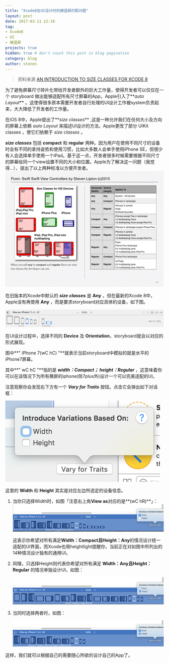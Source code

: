 ```yaml
---
title: "Xcode8在UI设计时的横竖屏匹配问题"
layout: post
date: 2017-03-11 22:10
tag: 
- Xcode8
- UI
- 横竖屏
projects: true
hidden: true # don't count this post in blog pagination
category: blog
author: stonen
---
```


> 资料来源 [AN INTRODUCTION TO SIZE CLASSES FOR XCODE 8](https://makeapppie.com/2016/09/05/an-introduction-to-size-classes-for-xcode-8/)

为了避免屏幕尺寸碎片化带给开发者额外的巨大工作量，使得开发者可以仅仅在一个 storyboard 做出能够适配所有尺寸屏幕的App，Apple引入了**_auto Layout_** 。这使得很多原本需要开发者自行处理的UI设计工作被system负责起来，大大降低了开发者的工作量。

在iOS 8中，Apple提出了**_size classes_** ,这是一种允许我们在任何大小及方向的屏幕上依赖 _auto Layout_ 来描述UI设计的方法。Apple更改了部分 UIKit classes ，使它们依赖于 _size classes_ 。

 **_size classes_** 包括 **compact** 和 **regular** 两种。因为用户在使用不同尺寸的设备时会有不同的拿持姿势和使用习惯，比如大多数人会单手使用iPhone SE，但很少有人会选择单手使用一个iPad。基于这一点，开发者很多时候需要根据不同尺寸的屏幕给同一个view设置不同的大小和位置。Apple为了解决这一问题（我觉得...），提出了以上两种标准以方便开发者。![size-classes](/assets/images/size-classes.png)



在旧版本的Xcode中默认的 **_size classes_** 是 **Any** ，但在最新的Xcode 8中，Apple没有再使用 **Any** ，而是要求storyboard对应具体的设备，如下图。

![view_as_bar](/assets/images/view_as_bar.png)

在UI设计过程中，选择不同的 **Device** 及 **Orientation**，storyboard就会以对应的形式展现。

图中**" iPhone 7(wC hC) "**就表示当前storyboard中模拟的就是水平的iPhone7屏幕。

其中**" wC hC "**指的是 **_width：Compact； height：Regular_** ，这意味着你可以在该情况下为所有横屏的iphone(除7plus外)设计一个可以完美适配的UI。

注意观察你会发现右下方有一个 **_Vary for Traits_** 按钮。点击它会弹出如下对话框：

![varyForTraits](/assets/images/varyForTraits.png)

这里的 **Width** 和 **Height** 其实是对应左边所选定的设备信息。

1. 当你只选择Width时，如图「注意右上角**View as**对应的是**(wC hR)**」：![widthSelected](/assets/images/widthSelected.png)

   这表示你希望对所有满足**Width：Compact且Height：Any**的情况设计统一适配的UI界面，而Xcode也用heightlight提醒你，当前正在对如图中所列出的14种情况设计独有的通用UI。

2. 同理，只选择Height则代表你希望对所有满足 **Width：Any且Height：Regular** 的情况单独设计UI，如图：

   ![heightSelected](/assets/images/heightSelected.png)

3. 当同时选择两者时，如图：

   ![bothSelected](/assets/images/bothSelected.png)

这样，我们就可以根据自己的需要随心所欲的设计自己的App了。